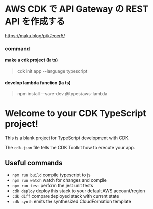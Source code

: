 # AWS CDK で API Gateway の REST API を作成する

https://maku.blog/p/k7eoer5/

### command

#### make a cdk project (la ts)
> cdk init app --language typescript

#### develop lambda function (la ts)
> npm install --save-dev @types/aws-lambda

# Welcome to your CDK TypeScript project!

This is a blank project for TypeScript development with CDK.

The `cdk.json` file tells the CDK Toolkit how to execute your app.

## Useful commands

 * `npm run build`   compile typescript to js
 * `npm run watch`   watch for changes and compile
 * `npm run test`    perform the jest unit tests
 * `cdk deploy`      deploy this stack to your default AWS account/region
 * `cdk diff`        compare deployed stack with current state
 * `cdk synth`       emits the synthesized CloudFormation template